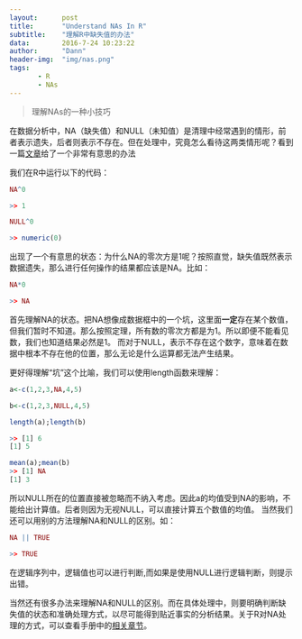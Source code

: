 ```yaml
---
layout:      post
title:       "Understand NAs In R"
subtitle:    "理解R中缺失值的办法"
data:        2016-7-24 10:23:22
author:      "Dann"
header-img:  "img/nas.png"
tags:
       - R
       - NAs
---
```


> 理解NAs的一种小技巧

在数据分析中，NA（缺失值）和NULL（未知值）是清理中经常遇到的情形，前者表示遗失，后者则表示不存在。但在处理中，究竟怎么看待这两类情形呢？看到一篇<a href="http://www.r-bloggers.com/the-trick-to-understanding-nas-missing-values-in-r/">文章</a>给了一个非常有意思的办法

我们在R中运行以下的代码：

```r
NA^0

>> 1

NULL^0

>> numeric(0)
```
出现了一个有意思的状态：为什么NA的零次方是1呢？按照直觉，缺失值既然表示数据遗失，那么进行任何操作的结果都应该是NA。比如：

```r
NA*0

>> NA
```
首先理解NA的状态。把NA想像成数据框中的一个坑，这里面**一定**存在某个数值，但我们暂时不知道。那么按照定理，所有数的零次方都是为1。所以即便不能看见数，我们也知道结果必然是1。
而对于NULL，表示不存在这个数字，意味着在数据中根本不存在他的位置，那么无论是什么运算都无法产生结果。

更好得理解“坑”这个比喻，我们可以使用length函数来理解：

```r
a<-c(1,2,3,NA,4,5)

b<-c(1,2,3,NULL,4,5)

length(a);length(b)

>> [1] 6
[1] 5

mean(a);mean(b)
>> [1] NA
[1] 3
```
所以NULL所在的位置直接被忽略而不纳入考虑。因此a的均值受到NA的影响，不能给出计算值。后者则因为无视NULL，可以直接计算五个数值的均值。
当然我们还可以用别的方法理解NA和NULL的区别。如：

```r
NA || TRUE

>> TRUE
```
在逻辑序列中，逻辑值也可以进行判断,而如果是使用NULL进行逻辑判断，则提示出错。

当然还有很多办法来理解NA和NULL的区别。而在具体处理中，则要明确判断缺失值的状态和准确处理方式，以尽可能得到贴近事实的分析结果。关于R对NA处理的方式，可以查看手册中的<a href="https://cran.r-project.org/doc/manuals/r-release/R-lang.html#NA-handling">相关章节</a>。
